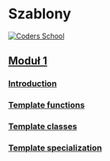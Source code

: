 # Szablony

<a href="https://coders.school">
    <img width="500" data-src="coders_school_logo.png" src="coders_school_logo.png" alt="Coders School" class="plain">
</a>

## [Moduł 1](module1/)

### [Introduction](module1/intro.md)

### [Template functions](module1/template_functions.md)

### [Template classes](module1/template_classes.md)

### [Template specialization](module1/specialization.md)
